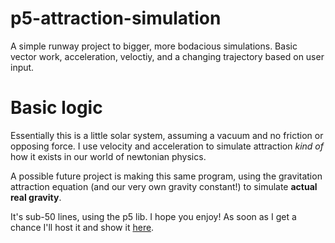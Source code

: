 # p5-attraction-simulation
A simple runway project to bigger, more bodacious simulations. Basic vector work, acceleration, veloctiy, and a changing trajectory based on user input. 


# Basic logic
Essentially this is a little solar system, assuming a vacuum and no friction or opposing force. I use velocity and acceleration to simulate attraction *kind of* how it exists in 
our world of newtonian physics. 

A possible future project is making this same program, using the gravitation attraction equation (and our very own gravity constant!) to simulate **actual real gravity**. 

It's sub-50 lines, using the p5 lib. I hope you enjoy! As soon as I get a chance I'll host it and show it [here](https://codepen.io/matt_the_thew/project/editor/AdJzem).
